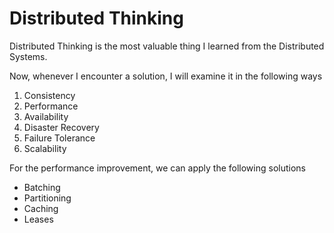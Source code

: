 

# Distributed Thinking

Distributed Thinking is the most valuable thing I learned from the Distributed Systems.


Now, whenever I encounter a solution, I will examine it in the following ways

1. Consistency
2. Performance
3. Availability
4. Disaster Recovery
5. Failure Tolerance
6. Scalability

For the performance improvement, we can apply the following solutions

- Batching
- Partitioning
- Caching
- Leases